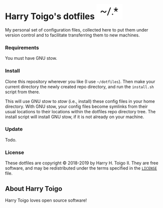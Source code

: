 # Harry Toigo's dotfiles  ![Dotfiles Image](dotfiles.png)

My personal set of configuration files, collected here to put them under version
control and to facilitate transferring them to new machines.

### Requirements

You must have GNU stow.

### Install

Clone this repository wherever you like (I use `~/dotfiles`). Then make your
current directory the newly created repo directory, and run the `install.sh`
script from there.

This will use GNU stow to _stow_ (i.e., install) these config files in your home
directory. With GNU stow, your config files become symlinks from their usual
locations to their locations within the dotfiles repo directory tree. The install
script will install GNU stow, if it is not already on your machine.

### Update

Todo.

### License

These dotfiles are copyright © 2018-2019 by Harry H. Toigo II. They are free
software, and may be redistributed under the terms specified in the
[`LICENSE`][] file.

[`LICENSE`]: /LICENSE

About Harry Toigo
-----------------

Harry Toigo loves open source software!
